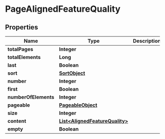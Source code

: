 

# PageAlignedFeatureQuality


## Properties

| Name | Type | Description | Notes |
|------------ | ------------- | ------------- | -------------|
|**totalPages** | **Integer** |  |  [optional] |
|**totalElements** | **Long** |  |  [optional] |
|**last** | **Boolean** |  |  [optional] |
|**sort** | [**SortObject**](SortObject.md) |  |  [optional] |
|**number** | **Integer** |  |  [optional] |
|**first** | **Boolean** |  |  [optional] |
|**numberOfElements** | **Integer** |  |  [optional] |
|**pageable** | [**PageableObject**](PageableObject.md) |  |  [optional] |
|**size** | **Integer** |  |  [optional] |
|**content** | [**List&lt;AlignedFeatureQuality&gt;**](AlignedFeatureQuality.md) |  |  [optional] |
|**empty** | **Boolean** |  |  [optional] |



